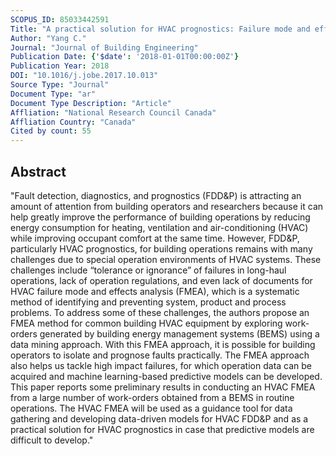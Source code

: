 ```yaml
---
SCOPUS_ID: 85033442591
Title: "A practical solution for HVAC prognostics: Failure mode and effects analysis in building maintenance"
Author: "Yang C."
Journal: "Journal of Building Engineering"
Publication Date: {'$date': '2018-01-01T00:00:00Z'}
Publication Year: 2018
DOI: "10.1016/j.jobe.2017.10.013"
Source Type: "Journal"
Document Type: "ar"
Document Type Description: "Article"
Affliation: "National Research Council Canada"
Affliation Country: "Canada"
Cited by count: 55
---
```


## Abstract
"Fault detection, diagnostics, and prognostics (FDD&P) is attracting an amount of attention from building operators and researchers because it can help greatly improve the performance of building operations by reducing energy consumption for heating, ventilation and air-conditioning (HVAC) while improving occupant comfort at the same time. However, FDD&P, particularly HVAC prognostics, for building operations remains with many challenges due to special operation environments of HVAC systems. These challenges include “tolerance or ignorance” of failures in long-haul operations, lack of operation regulations, and even lack of documents for HVAC failure mode and effects analysis (FMEA), which is a systematic method of identifying and preventing system, product and process problems. To address some of these challenges, the authors propose an FMEA method for common building HVAC equipment by exploring work-orders generated by building energy management systems (BEMS) using a data mining approach. With this FMEA approach, it is possible for building operators to isolate and prognose faults practically. The FMEA approach also helps us tackle high impact failures, for which operation data can be acquired and machine learning-based predictive models can be developed. This paper reports some preliminary results in conducting an HVAC FMEA from a large number of work-orders obtained from a BEMS in routine operations. The HVAC FMEA will be used as a guidance tool for data gathering and developing data-driven models for HVAC FDD&P and as a practical solution for HVAC prognostics in case that predictive models are difficult to develop."
